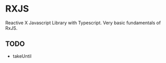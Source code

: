 # RXJS

Reactive X Javascript Library with Typescript. Very basic fundamentals of RxJS.

## TODO
- takeUntil